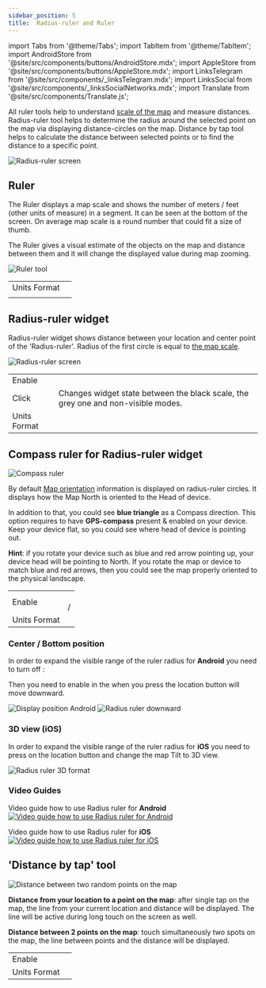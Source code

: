 ```yaml
---
sidebar_position: 5
title:  Radius-ruler and Ruler
---
```


import Tabs from '@theme/Tabs';
import TabItem from '@theme/TabItem';
import AndroidStore from '@site/src/components/buttons/AndroidStore.mdx';
import AppleStore from '@site/src/components/buttons/AppleStore.mdx';
import LinksTelegram from '@site/src/components/_linksTelegram.mdx';
import LinksSocial from '@site/src/components/_linksSocialNetworks.mdx';
import Translate from '@site/src/components/Translate.js';


All ruler tools help to understand [scale of the map](https://en.wikipedia.org/wiki/Scale_(map)) and measure distances. Radius-ruler tool helps to determine the radius around the selected point on the map via displaying distance-circles on the map. Distance by tap tool helps to calculate the distance between selected points or to find the distance to a specific point.

![Radius-ruler screen](@site/static/img/widgets/radius_ruler_screen.png)

## Ruler

The Ruler displays a map scale and shows the number of meters / feet (other units of measure) in a segment. It can be seen at the bottom of the screen. On average map scale is a round number that could fit a size of thumb. 

The Ruler gives a visual estimate of the objects on the map and distance between them and it will change the displayed value during map zooming.

![Ruler tool](@site/static/img/widgets/ruler_tool_map.png)


| | |
|------------|------------|
| Units Format | <Translate android="true" ids="android_button_seq"/> <Translate android="true" ids="shared_string_menu,configure_profile,general_settings_2,units_and_formats,unit_of_length"/>  |
| | <Translate ios="true" ids="ios_button_seq"/> <Translate ios="true" ids="menu,sett_settings,app_profiles,general_settings_2,units_and_formats,unit_of_length"/> |


## Radius-ruler widget
Radius-ruler widget shows distance between your location and center point of the 'Radius-ruler'. Radius of the first circle is equal to [the map scale](#ruler).

![Radius-ruler screen](@site/static/img/widgets/radius_ruler_widget.png)

| | |
|------------|------------|
| Enable | <Translate android="true" ids="android_button_seq"/> <Translate android="true" ids="shared_string_menu,layer_map_appearance,map_widget_right,radius_ruler_item"/> <br /> <Translate ios="true" ids="ios_button_seq"/> <Translate ios="true" ids="menu,layer_map_appearance,map_widget_right,map_widget_ruler_control"/> |
| Click | Сhanges widget state between the black scale, the grey one and non-visible modes. |
| Units Format | <Translate android="true" ids="android_button_seq"/> <Translate android="true" ids="shared_string_menu,configure_profile,general_settings_2,units_and_formats,unit_of_length"/> <br /> <Translate ios="true" ids="ios_button_seq"/> <Translate ios="true" ids="menu,sett_settings,app_profiles,general_settings_2,units_and_formats,unit_of_length"/>  |

## Compass ruler for Radius-ruler widget

![Compass ruler](@site/static/img/widgets/compass_ruler.png)

By default [Map orientation](../map/interact-with-map.md#map-orientation--compass) information is displayed on radius-ruler circles. It displays how the Map North is oriented to the Head of device. 

In addition to that, you could see **blue triangle** as a Compass direction. This option requires to have **GPS-compass** present & enabled on your device. Keep your device flat, so you could see where head of device is pointing out. 

**Hint**: if you rotate your device such as blue and red arrow pointing up, your device head will be pointing to North. If you rotate the map or device to match blue and red arrows, then you could see the map properly oriented to the physical landscape.

| | |
|------------|------------|
| Enable |<Translate android="true" ids="android_button_seq"/> <Translate android="true" ids="shared_string_menu,layer_map_appearance,map_widget_right,radius_ruler_item,hide_compass_ruler"/> <br /> <Translate ios="true" ids="ios_button_seq"/> <Translate ios="true" ids="menu,layer_map_appearance,map_widget_right,map_widget_ruler_control,shared_string_ellipsis,show_compass_ruler"/> / <Translate ios="true" ids="hide_compass_ruler"/> |
| Units Format | <Translate android="true" ids="android_button_seq"/> <Translate android="true" ids="shared_string_menu,configure_profile,general_settings_2,units_and_formats,angular_measeurement"/> <br /> <Translate ios="true" ids="ios_button_seq"/> <Translate ios="true" ids="menu,sett_settings,app_profiles,general_settings_2,units_and_formats,angular_units"/>|


### Center / Bottom position
In order to expand the visible range of the ruler radius for **Android** you need to turn off <Translate android="true" ids="always_center_position_on_map"/>: 

<Translate android="true" ids="shared_string_menu,configure_profile,general_settings_2,always_center_position_on_map"/>

Then you need to enable <Translate android="true" ids="radius_ruler_item"/> in the <Translate android="true" ids="layer_map_appearance"/> when you press the location button <Translate android="true" ids="radius_ruler_item"/> will move downward.

![Display position Android](@site/static/img/widgets/radius_ruler_display_position_android.png) ![Radius ruler downward](@site/static/img/widgets/radius_ruler_downward_android.png)

### 3D view (iOS)

In order to expand the visible range of the ruler radius for **iOS** you need to press on the location button and change the map Tilt to 3D view.

![Radius ruler 3D format](@site/static/img/widgets/radius_ruler_2_5D_ios.png)


### Video Guides
Video guide how to use Radius ruler for **Android**
[![Video guide how to use Radius ruler for Android](@site/static/img/widgets/radius_ruler_video_android.png)](https://www.youtube.com/watch?v=MWT20dVtkDc)


Video guide how to use Radius ruler for **iOS**
[![Video guide how to use Radius ruler for iOS](@site/static/img/widgets/radius_ruler_video_ios.png)](https://www.youtube.com/watch?v=C9QLQ52ndiA&t=10s)

## 'Distance by tap' tool

![Distance between two random points on the map](@site/static/img/widgets/distance_between_two_random_points.png)

**Distance from your location to a point on the map**: after single tap on the map, the line from your current location and distance will be displayed. The line will be active during long touch on the screen as well.

**Distance between 2 points on the map**: touch simultaneously two spots on the map, the line between points and the distance will be displayed.

| | |
|------------|------------|
| Enable | <Translate android="true" ids="android_button_seq"/> <Translate android="true" ids="shared_string_menu,layer_map_appearance,map_widget_appearance_rem,map_widget_distance_by_tap"/> <br /> <Translate ios="true" ids="ios_button_seq"/> <Translate ios="true" ids="menu,layer_map_appearance,map_widget_appearance_rem,map_widget_distance_by_tap"/> |
| Units Format |<Translate android="true" ids="android_button_seq"/> <Translate android="true" ids="shared_string_menu,configure_profile,general_settings_2,units_and_formats,unit_of_length"/> <br /> <Translate ios="true" ids="ios_button_seq"/> <Translate ios="true" ids="menu,sett_settings,app_profiles,general_settings_2,units_and_formats,unit_of_length"/>|
